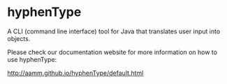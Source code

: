 hyphenType
==========

A CLI (command line interface) tool for Java that translates user input into objects.

Please check our documentation website for more information on how to use hyphenType:

http://aamm.github.io/hyphenType/default.html
